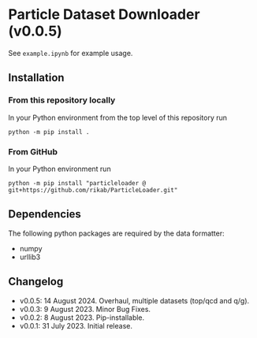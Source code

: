 # Particle Dataset Downloader (v0.0.5)

See ```example.ipynb``` for example usage.

## Installation

### From this repository locally

In your Python environment from the top level of this repository run

```
python -m pip install .
```

### From GitHub

In your Python environment run

```
python -m pip install "particleloader @ git+https://github.com/rikab/ParticleLoader.git"
``````

## Dependencies

The following python packages are required by the data formatter:

* numpy
* urllib3


## Changelog

- v0.0.5: 14 August 2024. Overhaul, multiple datasets (top/qcd and q/g).
- v0.0.3: 9 August 2023. Minor Bug Fixes.
- v0.0.2: 8 August 2023. Pip-installable.
- v0.0.1: 31 July 2023. Initial release.

